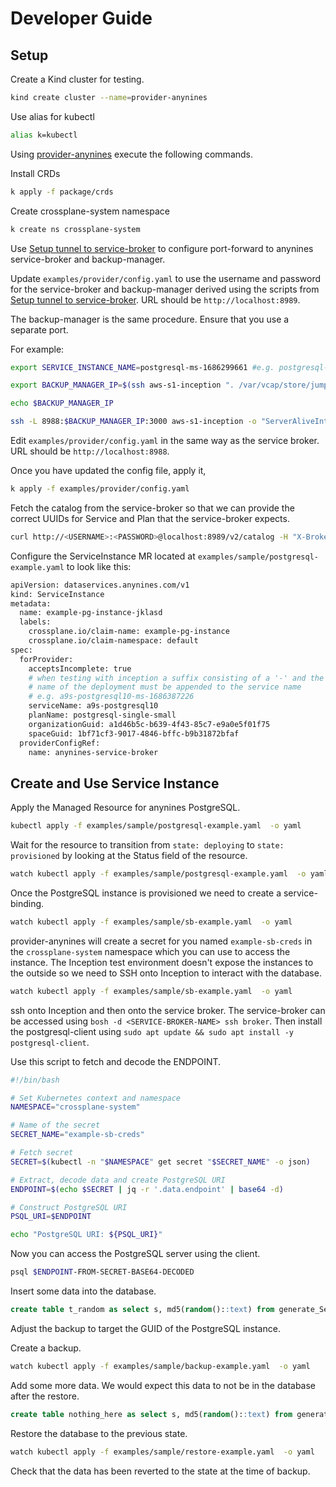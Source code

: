 # Developer Guide

## Setup

Create a Kind cluster for testing.

```bash
kind create cluster --name=provider-anynines
```

Use alias for kubectl

```bash
alias k=kubectl
```

Using [provider-anynines](https://github.com/anynines/klutch/tree/main/provider-anynines) execute the following commands.

Install CRDs

```bash
k apply -f package/crds
```

Create crossplane-system namespace

```bash
k create ns crossplane-system
```

Use [Setup tunnel to service-broker](https://anynines.atlassian.net/browse/A8S-1205) to configure port-forward to anynines service-broker and backup-manager. 

Update `examples/provider/config.yaml` to use the username and password for the service-broker and backup-manager derived using the scripts from [Setup tunnel to service-broker](https://anynines.atlassian.net/browse/A8S-1205). URL should be `http://localhost:8989`.

The backup-manager is the same procedure. Ensure that you use a separate port.

For example:

```bash
export SERVICE_INSTANCE_NAME=postgresql-ms-1686299661 #e.g. postgresql-ms-1686299661

export BACKUP_MANAGER_IP=$(ssh aws-s1-inception ". /var/vcap/store/jumpbox/home/a9s/bosh/envs/dsf2;bosh -d $SERVICE_INSTANCE_NAME instances | grep backup-manager" | awk '{print $4}')

echo $BACKUP_MANAGER_IP

ssh -L 8988:$BACKUP_MANAGER_IP:3000 aws-s1-inception -o "ServerAliveInterval 30" -o "ServerAliveCountMax 3"
```

Edit `examples/provider/config.yaml` in the same way as the service broker. URL should be `http://localhost:8988`.

Once you have updated the config file, apply it,

```bash
k apply -f examples/provider/config.yaml
```

Fetch the catalog from the service-broker so that we can provide the correct UUIDs for Service and Plan that the service-broker expects.

```bash
curl http://<USERNAME>:<PASSWORD>@localhost:8989/v2/catalog -H "X-Broker-API-Version: 2.14" | jq
```

Configure the ServiceInstance MR located at `examples/sample/postgresql-example.yaml` to look like this:

```bash
apiVersion: dataservices.anynines.com/v1
kind: ServiceInstance
metadata:
  name: example-pg-instance-jklasd
  labels:
    crossplane.io/claim-name: example-pg-instance
    crossplane.io/claim-namespace: default
spec:
  forProvider:
    acceptsIncomplete: true
    # when testing with inception a suffix consisting of a '-' and the
    # name of the deployment must be appended to the service name
    # e.g. a9s-postgresql10-ms-1686387226
    serviceName: a9s-postgresql10
    planName: postgresql-single-small
    organizationGuid: a1d46b5c-b639-4f43-85c7-e9a0e5f01f75
    spaceGuid: 1bf71cf3-9017-4846-bffc-b9b31872bfaf
  providerConfigRef:
    name: anynines-service-broker
```

## Create and Use Service Instance

Apply the Managed Resource for anynines PostgreSQL.

```bash
kubectl apply -f examples/sample/postgresql-example.yaml  -o yaml
```

Wait for the resource to transition from `state: deploying` to `state: provisioned` by looking at the Status field of the resource.

```bash
watch kubectl apply -f examples/sample/postgresql-example.yaml  -o yaml
```

Once the PostgreSQL instance is provisioned we need to create a service-binding.

```bash
watch kubectl apply -f examples/sample/sb-example.yaml  -o yaml
```

provider-anynines will create a secret for you named `example-sb-creds` in the `crossplane-system` namespace which you can use to access the instance. The Inception test environment doesn't expose the instances to the outside so we need to SSH onto Inception to interact with the database.

```bash
watch kubectl apply -f examples/sample/sb-example.yaml  -o yaml
```

ssh onto Inception and then onto the service broker. The service-broker can be accessed using `bosh -d <SERVICE-BROKER-NAME> ssh broker`. Then install the postgresql-client using `sudo apt update && sudo apt install -y postgresql-client`. 

Use this script to fetch and decode the ENDPOINT.

```bash
#!/bin/bash

# Set Kubernetes context and namespace
NAMESPACE="crossplane-system"

# Name of the secret
SECRET_NAME="example-sb-creds"

# Fetch secret
SECRET=$(kubectl -n "$NAMESPACE" get secret "$SECRET_NAME" -o json)

# Extract, decode data and create PostgreSQL URI
ENDPOINT=$(echo $SECRET | jq -r '.data.endpoint' | base64 -d)

# Construct PostgreSQL URI
PSQL_URI=$ENDPOINT

echo "PostgreSQL URI: ${PSQL_URI}"
```

Now you can access the PostgreSQL server using the client.

```bash
psql $ENDPOINT-FROM-SECRET-BASE64-DECODED
```

Insert some data into the database.

```sql
create table t_random as select s, md5(random()::text) from generate_Series(1,5) s;
```

Adjust the backup to target the GUID of the PostgreSQL instance.

Create a backup.

```bash
watch kubectl apply -f examples/sample/backup-example.yaml  -o yaml
```

Add some more data. We would expect this data to not be in the database after the restore.

```sql
create table nothing_here as select s, md5(random()::text) from generate_Series(1,5) s;
```

Restore the database to the previous state.

```bash
watch kubectl apply -f examples/sample/restore-example.yaml  -o yaml
```

Check that the data has been reverted to the state at the time of backup.